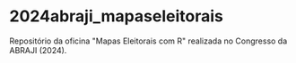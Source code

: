 # 2024abraji_mapaseleitorais
Repositório da oficina "Mapas Eleitorais com R" realizada no Congresso da ABRAJI (2024).
